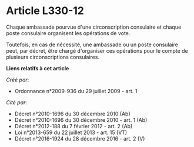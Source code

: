 # Article L330-12

Chaque ambassade pourvue d'une circonscription consulaire et chaque poste consulaire organisent les opérations de vote. 

Toutefois, en cas de nécessité, une ambassade ou un poste consulaire peut, par décret, être chargé d'organiser ces opérations
pour le compte de plusieurs circonscriptions consulaires.

**Liens relatifs à cet article**

_Créé par_:

  - Ordonnance n°2009-936 du 29 juillet 2009 - art. 1

_Cité par_:

  - Décret n°2010-1696 du 30 décembre 2010 (Ab)
  - Décret n°2010-1696 du 30 décembre 2010 - art. 1 (Ab)
  - Décret n°2012-188 du 7 février 2012 - art. 2 (Ab)
  - Loi n°2013-659 du 22 juillet 2013 - art. 15 (VT)
  - Décret n°2016-1924 du 28 décembre 2016 - art. 2 (V)
